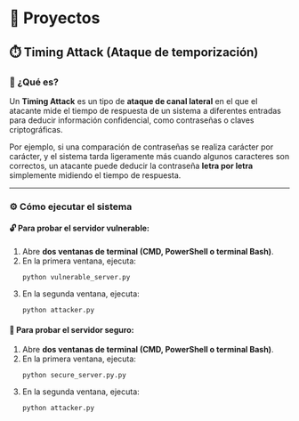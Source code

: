 # 🧪 Proyectos

## ⏱️ Timing Attack (Ataque de temporización)

### 🧠 ¿Qué es?
Un **Timing Attack** es un tipo de **ataque de canal lateral** en el que el atacante mide el tiempo de respuesta de un sistema a diferentes entradas para deducir información confidencial, como contraseñas o claves criptográficas.

Por ejemplo, si una comparación de contraseñas se realiza carácter por carácter, y el sistema tarda ligeramente más cuando algunos caracteres son correctos, un atacante puede deducir la contraseña **letra por letra** simplemente midiendo el tiempo de respuesta.

---

### ⚙️ Cómo ejecutar el sistema

#### 🔓 Para probar el servidor **vulnerable**:
1. Abre **dos ventanas de terminal (CMD, PowerShell o terminal Bash)**.
2. En la primera ventana, ejecuta:
    ```
    python vulnerable_server.py
    ```
3. En la segunda ventana, ejecuta:
    ```
    python attacker.py
    ```
#### 🔐 Para probar el servidor **seguro**:
1. Abre **dos ventanas de terminal (CMD, PowerShell o terminal Bash)**.
2. En la primera ventana, ejecuta:
    ```
    python secure_server.py.py
    ```
3. En la segunda ventana, ejecuta:
    ```
    python attacker.py
    ```